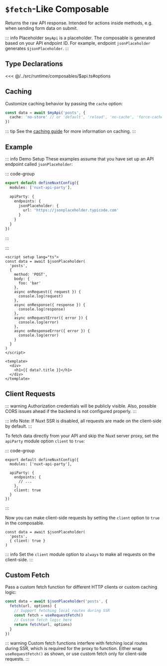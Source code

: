 # `$fetch`-Like Composable

Returns the raw API response. Intended for actions inside methods, e.g. when sending form data on submit.

::: info Placeholder
`$myApi` is a placeholder. The composable is generated based on your API endpoint ID. For example, endpoint `jsonPlaceholder` generates `$jsonPlaceholder`.
:::

## Type Declarations

<<< @/../src/runtime/composables/$api.ts#options

## Caching

Customize caching behavior by passing the `cache` option:

```ts
const data = await $myApi('posts', {
  cache: 'no-store' // or 'default', 'reload', 'no-cache', 'force-cache', 'only-if-cached'
})
```

::: tip
See the [caching guide](/guides/caching-strategies) for more information on caching.
:::

## Example

::: info Demo Setup
These examples assume that you have set up an API endpoint called `jsonPlaceholder`:

::: code-group
```ts [nuxt.config.ts]
export default defineNuxtConfig({
  modules: ['nuxt-api-party'],

  apiParty: {
    endpoints: {
      jsonPlaceholder: {
        url: 'https://jsonplaceholder.typicode.com'
      }
    }
  }
})
```
:::

:::

```vue
<script setup lang="ts">
const data = await $jsonPlaceholder(
  'posts',
  {
    method: 'POST',
    body: {
      foo: 'bar'
    },
    async onRequest({ request }) {
      console.log(request)
    },
    async onResponse({ response }) {
      console.log(response)
    },
    async onRequestError({ error }) {
      console.log(error)
    },
    async onResponseError({ error }) {
      console.log(error)
    }
  }
)
</script>

<template>
  <div>
    <h1>{{ data?.title }}</h1>
  </div>
</template>
```

## Client Requests

::: warning
Authorization credentials will be publicly visible. Also, possible CORS issues ahead if the backend is not configured properly.
:::

::: info
Note: If Nuxt SSR is disabled, all requests are made on the client-side by default.
:::

To fetch data directly from your API and skip the Nuxt server proxy, set the `apiParty` module option `client` to `true`:

::: code-group
```ts{9} [nuxt.config.ts]
export default defineNuxtConfig({
  modules: ['nuxt-api-party'],

  apiParty: {
    endpoints: {
      // ...
    },
    client: true
  }
})
```
:::

Now you can make client-side requests by setting the `client` option to `true` in the composable.

```ts{3}
const data = await $jsonPlaceholder(
  'posts',
  { client: true }
)
```

::: info
Set the `client` module option to `always` to make all requests on the client-side.
:::

## Custom Fetch

Pass a custom fetch function for different HTTP clients or custom caching logic:

```ts
const data = await $jsonPlaceholder('posts', {
  fetch(url, options) {
    // Support fetching local routes during SSR
    const fetch = useRequestFetch()
    // Custom fetch logic here
    return fetch(url, options)
  }
})
```

::: warning
Custom fetch functions interfere with fetching local routes during SSR, which is required for the proxy to function. Either wrap `useRequestFetch()` as shown, or use custom fetch only for client-side requests.
:::
